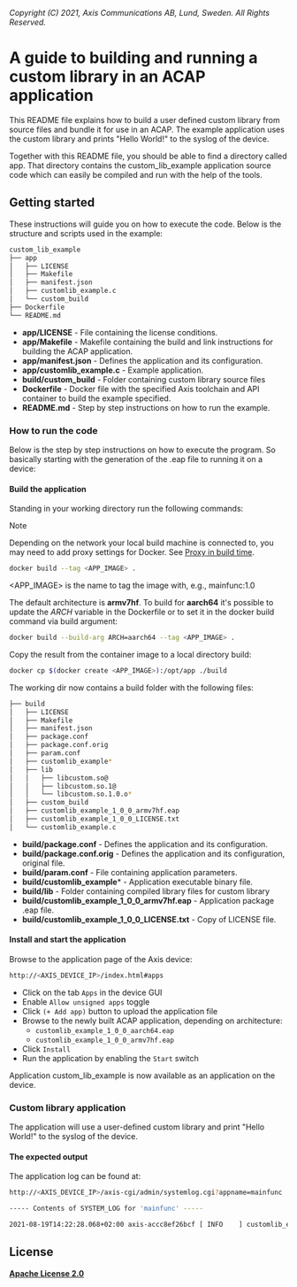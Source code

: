 *Copyright (C) 2021, Axis Communications AB, Lund, Sweden. All Rights Reserved.*

# A guide to building and running a custom library in an ACAP application

This README file explains how to build a user defined custom library from source files and bundle it for use in an ACAP. The example application uses the custom library and prints "Hello World!" to the syslog of the device.

Together with this README file, you should be able to find a directory called app. That directory contains the custom_lib_example application source code which can easily
be compiled and run with the help of the tools.

## Getting started

These instructions will guide you on how to execute the code. Below is the structure and scripts used in the example:

```sh
custom_lib_example
├── app
│   ├── LICENSE
│   ├── Makefile
│   ├── manifest.json
│   ├── customlib_example.c
│   └── custom_build
├── Dockerfile
└── README.md
```

- **app/LICENSE**             - File containing the license conditions.
- **app/Makefile**            - Makefile containing the build and link instructions for building the ACAP application.
- **app/manifest.json**       - Defines the application and its configuration.
- **app/customlib_example.c** - Example application.
- **build/custom_build**      - Folder containing custom library source files
- **Dockerfile**              - Docker file with the specified Axis toolchain and API container to build the example specified.
- **README.md**               - Step by step instructions on how to run the example.

### How to run the code

Below is the step by step instructions on how to execute the program. So basically starting with the generation of the .eap file to running it on a device:

#### Build the application

Standing in your working directory run the following commands:

> [!NOTE]
>
> Depending on the network your local build machine is connected to, you may need to add proxy
> settings for Docker. See
> [Proxy in build time](https://developer.axis.com/acap/develop/proxy/#proxy-in-build-time).

```sh
docker build --tag <APP_IMAGE> .
```

<APP_IMAGE> is the name to tag the image with, e.g., mainfunc:1.0

The default architecture is **armv7hf**. To build for **aarch64** it's possible to
update the *ARCH* variable in the Dockerfile or to set it in the docker build
command via build argument:

```sh
docker build --build-arg ARCH=aarch64 --tag <APP_IMAGE> .
```

Copy the result from the container image to a local directory build:

```sh
docker cp $(docker create <APP_IMAGE>):/opt/app ./build
```

The working dir now contains a build folder with the following files:

```sh
├── build
│   ├── LICENSE
│   ├── Makefile
│   ├── manifest.json
│   ├── package.conf
│   ├── package.conf.orig
│   ├── param.conf
│   ├── customlib_example*
│   ├── lib
│   │   ├── libcustom.so@
│   │   ├── libcustom.so.1@
│   │   └── libcustom.so.1.0.o*
│   ├── custom_build
│   ├── customlib_example_1_0_0_armv7hf.eap
│   ├── customlib_example_1_0_0_LICENSE.txt
│   └── customlib_example.c

```

- **build/package.conf** - Defines the application and its configuration.
- **build/package.conf.orig** - Defines the application and its configuration, original file.
- **build/param.conf** - File containing application parameters.
- **build/customlib_example*** - Application executable binary file.
- **build/lib** - Folder containing compiled library files for custom library
- **build/customlib_example_1_0_0_armv7hf.eap** - Application package .eap file.
- **build/customlib_example_1_0_0_LICENSE.txt** - Copy of LICENSE file.

#### Install and start the application

Browse to the application page of the Axis device:

```sh
http://<AXIS_DEVICE_IP>/index.html#apps
```

- Click on the tab `Apps` in the device GUI
- Enable `Allow unsigned apps` toggle
- Click `(+ Add app)` button to upload the application file
- Browse to the newly built ACAP application, depending on architecture:
  - `customlib_example_1_0_0_aarch64.eap`
  - `customlib_example_1_0_0_armv7hf.eap`
- Click `Install`
- Run the application by enabling the `Start` switch

Application custom_lib_example is now available as an application on the device.

### Custom library application

The application will use a user-defined custom library and print "Hello World!" to the syslog of the device.

#### The expected output

The application log can be found at:

```sh
http://<AXIS_DEVICE_IP>/axis-cgi/admin/systemlog.cgi?appname=mainfunc
```

```sh
----- Contents of SYSTEM_LOG for 'mainfunc' -----

2021-08-19T14:22:28.068+02:00 axis-accc8ef26bcf [ INFO    ] customlib_example[32561]: Hello World!

```

## License

**[Apache License 2.0](../../LICENSE)**
